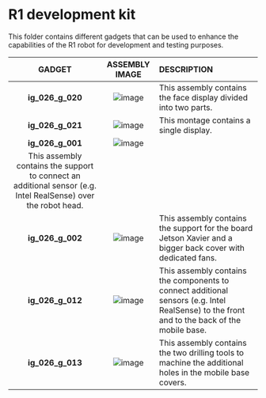 # R1 development kit
This folder contains different gadgets that can be used to enhance the capabilities of the R1 robot for development and testing purposes.

| GADGET | ASSEMBLY IMAGE | DESCRIPTION |
| :----: | :------------: | :---------- |
| **ig_026_g_020** | ![image](https://user-images.githubusercontent.com/53298662/102361473-8ea7f580-3fb3-11eb-86f8-30f1a25e4bd7.PNG) | This assembly contains the face display divided into two parts.|
| **ig_026_g_021** | ![image](https://user-images.githubusercontent.com/53298662/102361550-a5e6e300-3fb3-11eb-83eb-1ed1e16f3c45.PNG) | This montage contains a single display.|
| **ig_026_g_001** | ![image](https://user-images.githubusercontent.com/53298662/110773072-a2829100-825c-11eb-8151-fe4a221ff0d9.png)
 | This assembly contains the support to connect an additional sensor (e.g. Intel RealSense) over the robot head. |
| **ig_026_g_002** | ![image](https://user-images.githubusercontent.com/8970230/90027424-d42c7d00-dcb8-11ea-882b-b9fc40a1f1c6.png) | This assembly contains the support for the board Jetson Xavier and a bigger back cover with dedicated fans.|
| **ig_026_g_012** | ![image](https://user-images.githubusercontent.com/8970230/90029019-a3e5de00-dcba-11ea-8001-987353fa3934.png)  | This assembly contains the components to connect additional sensors (e.g. Intel RealSense) to the front and to the back of the mobile base. |
| **ig_026_g_013** | ![image](https://user-images.githubusercontent.com/8970230/90031705-d513dd80-dcbd-11ea-8854-60c7f7b4b65b.png) | This assembly contains the two drilling tools to machine the additional holes in the mobile base covers. |

